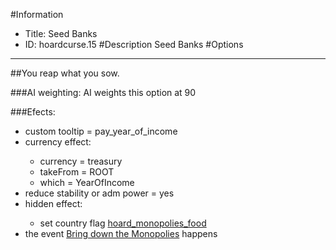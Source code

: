 #Information
 - Title: Seed Banks
 - ID: hoardcurse.15
#Description
Seed Banks
#Options

___
##You reap what you sow.

###AI weighting:
AI weights this option at 90


###Efects:<ul><li>custom tooltip = pay_year_of_income</li><li>currency effect:</li><ul><li>currency = treasury</li><li>takeFrom = ROOT</li><li>which = YearOfIncome</li></ul><li>reduce stability or adm power = yes</li><li>hidden effect:</li><ul><li>set country flag [hoard_monopolies_food](../flags/hoard_monopolies_food.md)</li></ul><li>the event [Bring down the Monopolies](../events/bring_down_the_monopolies.md) happens</li></ul>

